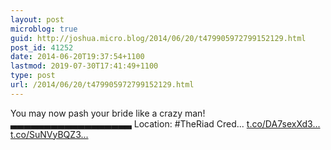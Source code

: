 ```yaml
---
layout: post
microblog: true
guid: http://joshua.micro.blog/2014/06/20/t479905972799152129.html
post_id: 41252
date: 2014-06-20T19:37:54+1100
lastmod: 2019-07-30T17:41:49+1100
type: post
url: /2014/06/20/t479905972799152129.html
---
```

You may now pash your bride like a crazy man!
▃▃▃▃▃▃▃▃▃▃▃▃▃▃▃▃▃▃
Location: #TheRiad
Cred... [t.co/DA7sexXd3...](http://t.co/DA7sexXd3h) [t.co/SuNVyBQZ3...](http://t.co/SuNVyBQZ3u)
